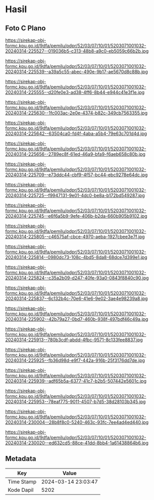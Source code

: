 # Hasil

## Foto C Plano

https://sirekap-obj-formc.kpu.go.id/9dfa/pemilu/pdpr/52/03/07/10/01/5203071001032-20240314-225527--019036b5-c313-48b8-a9c0-eb5059c66b2b.jpg

https://sirekap-obj-formc.kpu.go.id/9dfa/pemilu/pdpr/52/03/07/10/01/5203071001032-20240314-225539--a39a5c55-abec-490e-9b17-ae5670d8c88b.jpg

https://sirekap-obj-formc.kpu.go.id/9dfa/pemilu/pdpr/52/03/07/10/01/5203071001032-20240314-225555--d20fe0e3-ad38-4ff6-8b44-e944c41e3f1e.jpg

https://sirekap-obj-formc.kpu.go.id/9dfa/pemilu/pdpr/52/03/07/10/01/5203071001032-20240314-225630--1fc003ac-2e0e-4374-b82c-349cb7563355.jpg

https://sirekap-obj-formc.kpu.go.id/9dfa/pemilu/pdpr/52/03/07/10/01/5203071001032-20240314-225642--63504ca0-fd4f-4aba-a5b4-79e63c701d4d.jpg

https://sirekap-obj-formc.kpu.go.id/9dfa/pemilu/pdpr/52/03/07/10/01/5203071001032-20240314-225656--2789ec8f-61ed-46a9-bfa9-f6aeb658c80b.jpg

https://sirekap-obj-formc.kpu.go.id/9dfa/pemilu/pdpr/52/03/07/10/01/5203071001032-20240314-225709--e73ddc44-cbf9-4f57-bc44-ebc9278e64dc.jpg

https://sirekap-obj-formc.kpu.go.id/9dfa/pemilu/pdpr/52/03/07/10/01/5203071001032-20240314-225725--f9947131-9e01-4dc0-be8a-b172bd549287.jpg

https://sirekap-obj-formc.kpu.go.id/9dfa/pemilu/pdpr/52/03/07/10/01/5203071001032-20240314-225745--e6f6a5b9-9efe-406b-b2da-660b905b9102.jpg

https://sirekap-obj-formc.kpu.go.id/9dfa/pemilu/pdpr/52/03/07/10/01/5203071001032-20240314-225805--c46575af-cbce-4970-aeba-1927cbee3e7f.jpg

https://sirekap-obj-formc.kpu.go.id/9dfa/pemilu/pdpr/52/03/07/10/01/5203071001032-20240314-225814--0980dc73-108c-4bd5-8da8-68dce7d399e1.jpg

https://sirekap-obj-formc.kpu.go.id/9dfa/pemilu/pdpr/52/03/07/10/01/5203071001032-20240314-225824--c35a2b09-d247-40fe-93a0-0843f8840c90.jpg

https://sirekap-obj-formc.kpu.go.id/9dfa/pemilu/pdpr/52/03/07/10/01/5203071001032-20240314-225837--6c132b4c-70e6-41e6-9e02-3ae4e98239a8.jpg

https://sirekap-obj-formc.kpu.go.id/9dfa/pemilu/pdpr/52/03/07/10/01/5203071001032-20240314-225902--42b79a27-0bd7-460b-938f-497bdf46c49a.jpg

https://sirekap-obj-formc.kpu.go.id/9dfa/pemilu/pdpr/52/03/07/10/01/5203071001032-20240314-225913--780b3cdf-abdd-4fbc-9571-8c133fee8837.jpg

https://sirekap-obj-formc.kpu.go.id/9dfa/pemilu/pdpr/52/03/07/10/01/5203071001032-20240314-225925--fb36d98d-e9f7-442a-916b-25f3176dd7de.jpg

https://sirekap-obj-formc.kpu.go.id/9dfa/pemilu/pdpr/52/03/07/10/01/5203071001032-20240314-225939--adf65b5a-6377-41c7-b2b5-507442e5601c.jpg

https://sirekap-obj-formc.kpu.go.id/9dfa/pemilu/pdpr/52/03/07/10/01/5203071001032-20240314-225953--78eaf775-9011-4507-b7d5-38d28103b345.jpg

https://sirekap-obj-formc.kpu.go.id/9dfa/pemilu/pdpr/52/03/07/10/01/5203071001032-20240314-230004--28b8f8c0-5240-463c-93fc-7ee4ad4ed440.jpg

https://sirekap-obj-formc.kpu.go.id/9dfa/pemilu/pdpr/52/03/07/10/01/5203071001032-20240314-230020--ed632cd5-88ce-41dd-8bb4-1a61438864b6.jpg


## Metadata

| Key        | Value               |
| ---------- | ------------------- |
| Time Stamp | 2024-03-14 23:03:47 |
| Kode Dapil | 5202                |



